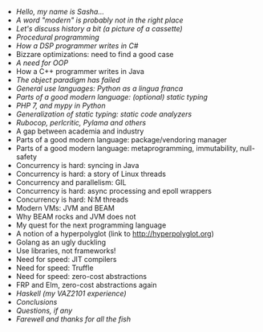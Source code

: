 * _Hello, my name is Sasha..._
* _A word "modern" is probably not in the right place_
* _Let's discuss history a bit (a picture of a cassette)_
* _Procedural programming_
* _How a DSP programmer writes in C#_
* Bizzare optimizations: need to find a good case
* _A need for OOP_
* How a C++ programmer writes in Java
* _The object paradigm has failed_
* _General use languages: Python as a lingua franca_
* _Parts of a good modern language: (optional) static typing_
* _PHP 7, and mypy in Python_
* _Generalization of static typing: static code analyzers_
* _Rubocop, perlcritic, Pylama and others_
* A gap between academia and industry
* Parts of a good modern language: package/vendoring manager
* Parts of a good modern language: metaprogramming, immutability, null-safety
* Concurrency is hard: syncing in Java
* Concurrency is hard: a story of Linux threads
* Concurrency and parallelism: GIL
* Concurrency is hard: async processing and epoll wrappers
* Concurrency is hard: N:M threads
* Modern VMs: JVM and BEAM
* Why BEAM rocks and JVM does not
* My quest for the next programming language
* A notion of a hyperpolyglot (link to http://hyperpolyglot.org)
* Golang as an ugly duckling
* Use libraries, not frameworks!
* Need for speed: JIT compilers
* Need for speed: Truffle
* Need for speed: zero-cost abstractions
* FRP and Elm, zero-cost abstractions again
* _Haskell (my VAZ2101 experience)_
* _Conclusions_
* _Questions, if any_
* _Farewell and thanks for all the fish_
